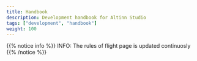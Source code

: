 ```yaml
---
title: Handbook
description: Development handbook for Altinn Studio
tags: ["development", "handbook"]
weight: 100
---
```


{{% notice info %}}
INFO: The rules of flight page is updated continuosly
{{% /notice %}}